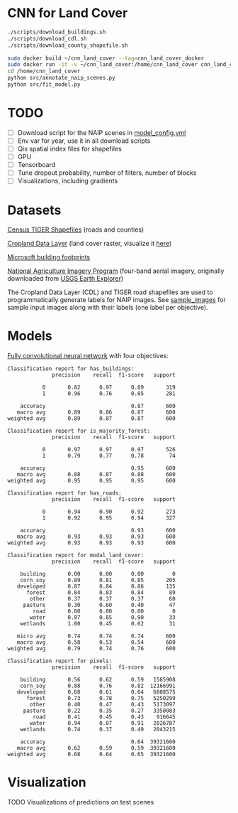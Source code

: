 # CNN for Land Cover

```bash
./scripts/download_buildings.sh
./scripts/download_cdl.sh
./scripts/download_county_shapefile.sh
```

```bash
sudo docker build ~/cnn_land_cover --tag=cnn_land_cover_docker
sudo docker run -it -v ~/cnn_land_cover:/home/cnn_land_cover cnn_land_cover_docker bash
cd /home/cnn_land_cover
python src/annotate_naip_scenes.py
python src/fit_model.py
```

# TODO

* [ ] Download script for the NAIP scenes in [model_config.yml](config/model_config.yml)
* [ ] Env var for year, use it in all download scripts
* [ ] Qix spatial index files for shapefiles
* [ ] GPU
* [ ] Tensorboard
* [ ] Tune dropout probability, number of filters, number of blocks
* [ ] Visualizations, including gradients

# Datasets

[Census TIGER Shapefiles](https://www.census.gov/geo/maps-data/data/tiger-line.html) (roads and counties)

[Cropland Data Layer](https://www.nass.usda.gov/Research_and_Science/Cropland/Release/) (land cover raster, visualize it [here](https://nassgeodata.gmu.edu/CropScape/))

[Microsoft building footprints](https://github.com/microsoft/USBuildingFootprints)

[National Agriculture Imagery Program](https://www.fsa.usda.gov/programs-and-services/aerial-photography/imagery-programs/naip-imagery/) (four-band aerial imagery, originally downloaded from [USGS Earth Explorer](https://earthexplorer.usgs.gov/?))

The Cropland Data Layer (CDL) and TIGER road shapefiles are used to programmatically generate
labels for NAIP images. See [sample_images](sample_images) for sample input images along
with their labels (one label per objective).

# Models

[Fully convolutional neural network](src/cnn.py) with four objectives:

```
Classification report for has_buildings:
              precision    recall  f1-score   support

           0       0.82      0.97      0.89       319
           1       0.96      0.76      0.85       281

    accuracy                           0.87       600
   macro avg       0.89      0.86      0.87       600
weighted avg       0.89      0.87      0.87       600

Classification report for is_majority_forest:
              precision    recall  f1-score   support

           0       0.97      0.97      0.97       526
           1       0.79      0.77      0.78        74

    accuracy                           0.95       600
   macro avg       0.88      0.87      0.88       600
weighted avg       0.95      0.95      0.95       600

Classification report for has_roads:
              precision    recall  f1-score   support

           0       0.94      0.90      0.92       273
           1       0.92      0.95      0.94       327

    accuracy                           0.93       600
   macro avg       0.93      0.93      0.93       600
weighted avg       0.93      0.93      0.93       600

Classification report for modal_land_cover:
              precision    recall  f1-score   support

    building       0.00      0.00      0.00         0
    corn_soy       0.89      0.81      0.85       205
   developed       0.87      0.84      0.86       135
      forest       0.84      0.83      0.84        89
       other       0.37      0.37      0.37        60
     pasture       0.30      0.60      0.40        47
        road       0.00      0.00      0.00         0
       water       0.97      0.85      0.90        33
    wetlands       1.00      0.45      0.62        31

   micro avg       0.74      0.74      0.74       600
   macro avg       0.58      0.53      0.54       600
weighted avg       0.79      0.74      0.76       600

Classification report for pixels:
              precision    recall  f1-score   support

    building       0.56      0.62      0.59   1585908
    corn_soy       0.88      0.76      0.82  12166991
   developed       0.68      0.61      0.64   6808575
      forest       0.73      0.78      0.75   5250299
       other       0.40      0.47      0.43   5173097
     pasture       0.22      0.35      0.27   3350083
        road       0.41      0.45      0.43    916645
       water       0.94      0.87      0.91   2026787
    wetlands       0.74      0.37      0.49   2043215

    accuracy                           0.64  39321600
   macro avg       0.62      0.59      0.59  39321600
weighted avg       0.68      0.64      0.65  39321600
```

# Visualization

TODO Visualizations of predictions on test scenes